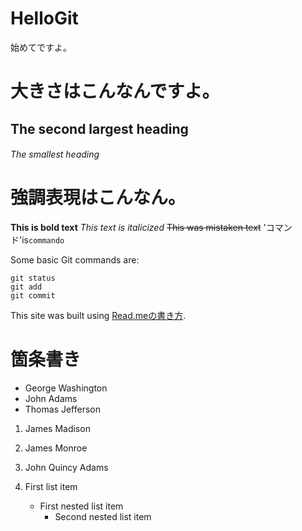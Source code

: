 # HelloGit
始めてですよ。

# 大きさはこんなんですよ。
## The second largest heading
###### The smallest heading

# 強調表現はこんなん。
**This is bold text**
*This text is italicized*
~~This was mistaken text~~
'コマンド'is`commando`

Some basic Git commands are:
```
git status
git add
git commit
```

This site was built using [Read.meの書き方](https://docs.github.com/ja/github/writing-on-github/getting-started-with-writing-and-formatting-on-github/basic-writing-and-formatting-syntax).

# 箇条書き
- George Washington
- John Adams
- Thomas Jefferson

1. James Madison
2. James Monroe
3. John Quincy Adams

1. First list item
   - First nested list item
     - Second nested list item
